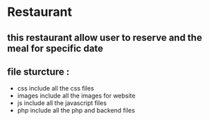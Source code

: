 # Restaurant

## this restaurant allow user to reserve and the meal for specific date

## file sturcture :
* css include all the css files
* images include all the images for website
* js include all the javascript files
* php include all the php and backend files